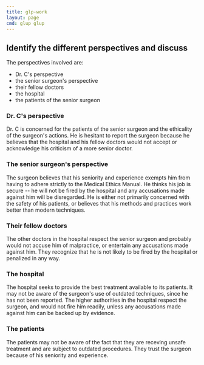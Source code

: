 ```yaml
---
title: glp-work
layout: page
cmd: glup glup
---
```


## Identify the different perspectives and discuss

The perspectives involved are:
- Dr. C's perspective
- the senior surgeon's perspective
- their fellow doctors
- the hospital
- the patients of the senior surgeon

### Dr. C's perspective
Dr. C is concerned for the patients of the senior surgeon and the ethicality of the surgeon's actions. He is hesitant to report the surgeon because he believes that the hospital and his fellow doctors would not accept or acknowledge his criticism of a more senior doctor.

### The senior surgeon's perspective
The surgeon believes that his seniority and experience exempts him from having to adhere strictly to the Medical Ethics Manual. He thinks his job is secure -- he will not be fired by the hospital and any accusations made against him will be disregarded. He is either not primarily concerned with the safety of his patients, or believes that his methods and practices work better than modern techniques.

### Their fellow doctors
The other doctors in the hospital respect the senior surgeon and probably would not accuse him of malpractice, or entertain any accusations made against him. They recognize that he is not likely to be fired by the hospital or penalized in any way.

### The hospital
The hospital seeks to provide the best treatment available to its patients. It may not be aware of the surgeon's use of outdated techniques, since he has not been reported. The higher authorities in the hospital respect the surgeon, and would not fire him readily, unless any accusations made against him can be backed up by evidence.

### The patients
The patients may not be aware of the fact that they are receving unsafe treatment and are subject to outdated procedures. They trust the surgeon because of his seniority and experience.
